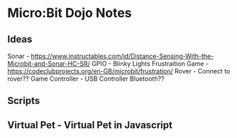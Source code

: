 # Micro:Bit Dojo Notes

## Ideas

Sonar - https://www.instructables.com/id/Distance-Sensing-With-the-Microbit-and-Sonar-HC-SR/
GPIO - Blinky Lights
Frustraition Game - https://codeclubprojects.org/en-GB/microbit/frustration/
Rover - Connect to rover??
Game Controller - USB Controller
Bluetooth??

## Scripts

## Virtual Pet - Virtual Pet in Javascript



